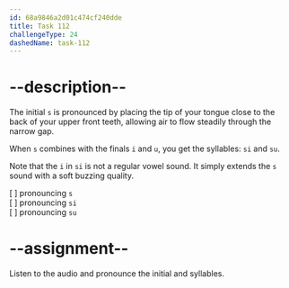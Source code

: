 ```yaml
---
id: 68a9846a2d01c474cf240dde
title: Task 112
challengeType: 24
dashedName: task-112
---
```


<!--SPEAKING-->

<!-- (Audio) A: s, si, su -->

# --description--

The initial `s` is pronounced by placing the tip of your tongue close to the back of your upper front teeth, allowing air to flow steadily through the narrow gap.

When `s` combines with the finals `i` and `u`, you get the syllables: `si` and `su`.

Note that the `i` in `si` is not a regular vowel sound. It simply extends the `s` sound with a soft buzzing quality.

[ ] pronouncing `s`  
[ ] pronouncing `si`  
[ ] pronouncing `su`

# --assignment--

Listen to the audio and pronounce the initial and syllables.
